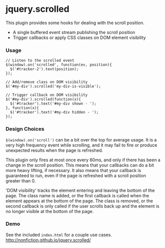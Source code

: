 jquery.scrolled
===============

This plugin provides some hooks for dealing with the scroll position.

- A single buffered event stream publishing the scroll position
- Trigger callbacks or apply CSS classes on DOM element visibility

### Usage

```
// Listen to the scrolled event
$(window).on('scrolled', function(ev, position){
  $('#tracker-2').text(position);
});

// Add/remove class on DOM visibility
$('#my-div').scrolled('my-div-is-visible');

// Trigger callback on DOM visibility
$('#my-div').scrolled(function(x){
  $('#tracker').text('#my-div shown - ');
}, function(x){
  $('#tracker').text('#my-div hidden - ');
});
```

### Design Choices

`$(window).on('scroll')` can be a bit over the top for average usage. It is a
very high frequency event while scrolling, and it may fail to fire or produce
unexpected results when the page is refreshed.

This plugin only fires at most once every 60ms, and only if there has been a
change in the scroll position. This means that your callbacks can do a bit more
heavy lifting, if necessary. It also means that your callback is guaranteed to
run, even if the page is refreshed with a scroll position greater than 0.

'DOM visibility' tracks the element entering and leaving the bottom of the page.
The class name is added, or the first callback is called when the element
appears at the bottom of the page. The class is removed, or the second callback
is only called if the user scrolls back up and the element is no longer visible
at the bottom of the page.

### Demo

See the included `index.html` for a couple use cases. <http://nonfiction.github.io/jquery.scrolled/>
